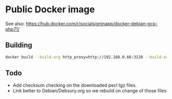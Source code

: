 # Public Docker image

See also: https://hub.docker.com/r/socialsigninapp/docker-debian-gcp-php71/

## Building

```bash
docker build --build-arg http_proxy=http://192.168.0.66:3128 --build-arg https_proxy=http://192.168.0.66:3128 .
```

## Todo

 * Add checksum checking on the downloaded pecl tgz files.
 * Link better to Debian/Debsury.org so we rebuild on change of those files
